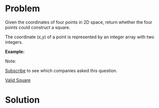 
# Problem

Given the coordinates of four points in 2D space, return whether the four
points could construct a square.

The coordinate (x,y) of a point is represented by an integer array with two
integers.

**Example:**  

Note:

[Subscribe](/subscribe/) to see which companies asked this question.



[Valid Square](https://leetcode.com/problems/valid-square)

# Solution




